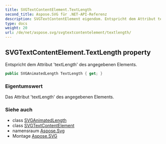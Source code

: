 ```yaml
---
title: SVGTextContentElement.TextLength
second_title: Aspose.SVG für .NET-API-Referenz
description: SVGTextContentElement eigendom. Entspricht dem Attribut textLength des angegebenen Elements.
type: docs
weight: 20
url: /de/net/aspose.svg/svgtextcontentelement/textlength/
---
```

## SVGTextContentElement.TextLength property

Entspricht dem Attribut 'textLength' des angegebenen Elements.

```csharp
public SVGAnimatedLength TextLength { get; }
```

### Eigentumswert

Das Attribut 'textLength' des angegebenen Elements.

### Siehe auch

* class [SVGAnimatedLength](../../../aspose.svg.datatypes/svganimatedlength/)
* class [SVGTextContentElement](../)
* namensraum [Aspose.Svg](../../svgtextcontentelement/)
* Montage [Aspose.SVG](../../../)


